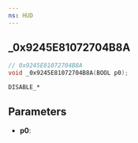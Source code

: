 ```yaml
---
ns: HUD
---
```

## _0x9245E81072704B8A

```c
// 0x9245E81072704B8A
void _0x9245E81072704B8A(BOOL p0);
```

```
DISABLE_*
```

## Parameters
* **p0**: 


